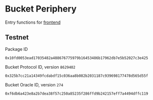 # Bucket Periphery
Entry functions for [frontend](https://bucketprotocol.io/)

## Testnet
Package ID
```
0x10fd0053ead17035482a488676775979b16453486b17962db7e5b52027c3e425
```
Bucket Protocol ID,  version `8629402`
```
0x325b7cc21a14349fcdabdf15c036aa8b082b2031187c939698177478d565d55f
```
Bucket Oracle ID,  version `274`
```
0xf6db6a423e8a2b7dea38f57c250a85235f286ffd9b242157eff7a4494dffc119
```
